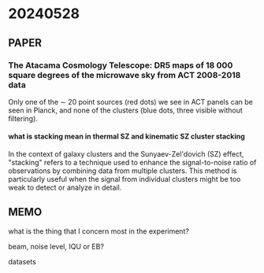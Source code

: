 
# 20240528

## PAPER

### The Atacama Cosmology Telescope: DR5 maps of 18 000 square degrees of the microwave sky from ACT 2008-2018 data

Only one of the ∼ 20 point sources (red dots) we see in ACT panels can be seen in Planck, and none of the clusters (blue dots, three visible without filtering).

#### what is stacking mean in thermal SZ and kinematic SZ cluster stacking
In the context of galaxy clusters and the Sunyaev-Zel'dovich (SZ) effect, "stacking" refers to a technique used to enhance the signal-to-noise ratio of observations by combining data from multiple clusters. This method is particularly useful when the signal from individual clusters might be too weak to detect or analyze in detail.

## MEMO
what is the thing that I concern most in the experiment?

beam, noise level, IQU or EB?

datasets


